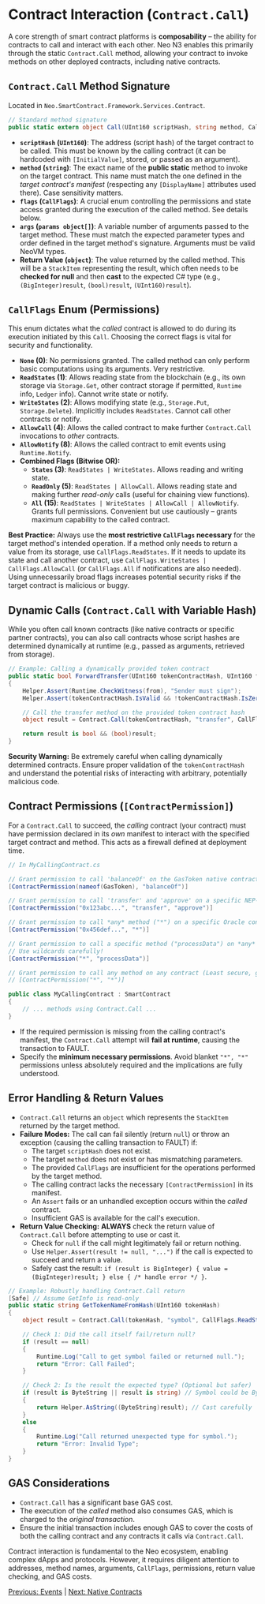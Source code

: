 # Contract Interaction (`Contract.Call`)

A core strength of smart contract platforms is **composability** – the ability for contracts to call and interact with each other. Neo N3 enables this primarily through the static `Contract.Call` method, allowing your contract to invoke methods on other deployed contracts, including native contracts.

## `Contract.Call` Method Signature

Located in `Neo.SmartContract.Framework.Services.Contract`.

```csharp
// Standard method signature
public static extern object Call(UInt160 scriptHash, string method, CallFlags flags, params object[] args);
```

*   **`scriptHash` (`UInt160`)**: The address (script hash) of the target contract to be called. This must be known by the calling contract (it can be hardcoded with `[InitialValue]`, stored, or passed as an argument).
*   **`method` (`string`)**: The exact name of the **public static** method to invoke on the target contract. This name must match the one defined in the *target contract's manifest* (respecting any `[DisplayName]` attributes used there). Case sensitivity matters.
*   **`flags` (`CallFlags`)**: A crucial enum controlling the permissions and state access granted during the execution of the called method. See details below.
*   **`args` (`params object[]`)**: A variable number of arguments passed to the target method. These must match the expected parameter types and order defined in the target method's signature. Arguments must be valid NeoVM types.
*   **Return Value (`object`)**: The value returned by the called method. This will be a `StackItem` representing the result, which often needs to be **checked for null** and then **cast** to the expected C# type (e.g., `(BigInteger)result`, `(bool)result`, `(UInt160)result`).

## `CallFlags` Enum (Permissions)

This enum dictates what the *called* contract is allowed to do during its execution initiated by this `Call`. Choosing the correct flags is vital for security and functionality.

*   **`None` (0)**: No permissions granted. The called method can only perform basic computations using its arguments. Very restrictive.
*   **`ReadStates` (1)**: Allows reading state from the blockchain (e.g., its own storage via `Storage.Get`, other contract storage if permitted, `Runtime` info, `Ledger` info). Cannot write state or notify.
*   **`WriteStates` (2)**: Allows modifying state (e.g., `Storage.Put`, `Storage.Delete`). Implicitly includes `ReadStates`. Cannot call other contracts or notify.
*   **`AllowCall` (4)**: Allows the called contract to make further `Contract.Call` invocations to *other* contracts.
*   **`AllowNotify` (8)**: Allows the called contract to emit events using `Runtime.Notify`.
*   **Combined Flags (Bitwise OR):**
    *   **`States` (3)**: `ReadStates | WriteStates`. Allows reading and writing state.
    *   **`ReadOnly` (5)**: `ReadStates | AllowCall`. Allows reading state and making further *read-only* calls (useful for chaining view functions).
    *   **`All` (15)**: `ReadStates | WriteStates | AllowCall | AllowNotify`. Grants full permissions. Convenient but use cautiously – grants maximum capability to the called contract.

**Best Practice:** Always use the **most restrictive `CallFlags` necessary** for the target method's intended operation. If a method only needs to return a value from its storage, use `CallFlags.ReadStates`. If it needs to update its state and call another contract, use `CallFlags.WriteStates | CallFlags.AllowCall` (or `CallFlags.All` if notifications are also needed). Using unnecessarily broad flags increases potential security risks if the target contract is malicious or buggy.

## Dynamic Calls (`Contract.Call` with Variable Hash)

While you often call known contracts (like native contracts or specific partner contracts), you can also call contracts whose script hashes are determined dynamically at runtime (e.g., passed as arguments, retrieved from storage).

```csharp
// Example: Calling a dynamically provided token contract
public static bool ForwardTransfer(UInt160 tokenContractHash, UInt160 from, UInt160 to, BigInteger amount)
{
    Helper.Assert(Runtime.CheckWitness(from), "Sender must sign");
    Helper.Assert(tokenContractHash.IsValid && !tokenContractHash.IsZero, "Invalid token hash");

    // Call the transfer method on the provided token contract hash
    object result = Contract.Call(tokenContractHash, "transfer", CallFlags.All, from, to, amount, null);

    return result is bool && (bool)result;
}
```
**Security Warning:** Be extremely careful when calling dynamically determined contracts. Ensure proper validation of the `tokenContractHash` and understand the potential risks of interacting with arbitrary, potentially malicious code.

## Contract Permissions (`[ContractPermission]`)

For a `Contract.Call` to succeed, the *calling* contract (your contract) must have permission declared in its *own* manifest to interact with the specified target contract and method. This acts as a firewall defined at deployment time.

```csharp
// In MyCallingContract.cs

// Grant permission to call 'balanceOf' on the GasToken native contract
[ContractPermission(nameof(GasToken), "balanceOf")]

// Grant permission to call 'transfer' and 'approve' on a specific NEP-17 token hash
[ContractPermission("0x123abc...", "transfer", "approve")]

// Grant permission to call *any* method ("*") on a specific Oracle contract
[ContractPermission("0x456def...", "*")]

// Grant permission to call a specific method ("processData") on *any* contract ("*")
// Use wildcards carefully!
[ContractPermission("*", "processData")]

// Grant permission to call any method on any contract (Least secure, generally avoid)
// [ContractPermission("*", "*")]

public class MyCallingContract : SmartContract
{
    // ... methods using Contract.Call ...
}
```
*   If the required permission is missing from the calling contract's manifest, the `Contract.Call` attempt will **fail at runtime**, causing the transaction to FAULT.
*   Specify the **minimum necessary permissions**. Avoid blanket `"*", "*"` permissions unless absolutely required and the implications are fully understood.

## Error Handling & Return Values

*   `Contract.Call` returns an `object` which represents the `StackItem` returned by the target method.
*   **Failure Modes:** The call can fail silently (return `null`) or throw an exception (causing the calling transaction to FAULT) if:
    *   The target `scriptHash` does not exist.
    *   The target `method` does not exist or has mismatching parameters.
    *   The provided `CallFlags` are insufficient for the operations performed by the target method.
    *   The calling contract lacks the necessary `[ContractPermission]` in its manifest.
    *   An `Assert` fails or an unhandled exception occurs within the *called* contract.
    *   Insufficient GAS is available for the call's execution.
*   **Return Value Checking:** **ALWAYS** check the return value of `Contract.Call` before attempting to use or cast it.
    *   Check for `null` if the call might legitimately fail or return nothing.
    *   Use `Helper.Assert(result != null, "...")` if the call is expected to succeed and return a value.
    *   Safely cast the result: `if (result is BigInteger) { value = (BigInteger)result; } else { /* handle error */ }`.

```csharp
// Example: Robustly handling Contract.Call return
[Safe] // Assume GetInfo is read-only
public static string GetTokenNameFromHash(UInt160 tokenHash)
{
    object result = Contract.Call(tokenHash, "symbol", CallFlags.ReadStates); // Read-only call

    // Check 1: Did the call itself fail/return null?
    if (result == null)
    {
        Runtime.Log("Call to get symbol failed or returned null.");
        return "Error: Call Failed";
    }

    // Check 2: Is the result the expected type? (Optional but safer)
    if (result is ByteString || result is string) // Symbol could be ByteString or String
    {
        return Helper.AsString((ByteString)result); // Cast carefully
    }
    else
    {
        Runtime.Log("Call returned unexpected type for symbol.");
        return "Error: Invalid Type";
    }
}
```

## GAS Considerations

*   `Contract.Call` has a significant base GAS cost.
*   The execution of the *called* method also consumes GAS, which is charged to the *original transaction*.
*   Ensure the initial transaction includes enough GAS to cover the costs of both the calling contract and any contracts it calls via `Contract.Call`.

Contract interaction is fundamental to the Neo ecosystem, enabling complex dApps and protocols. However, it requires diligent attention to addresses, method names, arguments, `CallFlags`, permissions, return value checking, and GAS costs.

[Previous: Events](./03-events.md) | [Next: Native Contracts](./05-native-contracts/README.md)